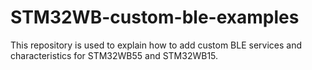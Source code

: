 # STM32WB-custom-ble-examples
This repository is used to explain how to add custom BLE services and characteristics for STM32WB55 and STM32WB15.
